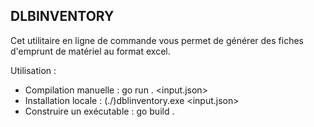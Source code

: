 ## DLBINVENTORY
Cet utilitaire en ligne de commande vous permet de générer des fiches d'emprunt de matériel au format excel.

Utilisation : 
- Compilation manuelle : go run . <input.json>
- Installation locale : (./)dblinventory.exe <input.json>
- Construire un exécutable : go build .


